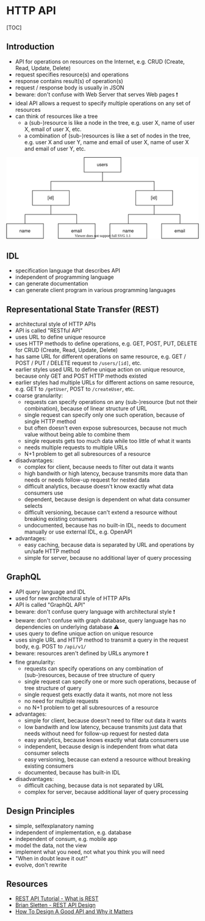 # HTTP API

[TOC]



## Introduction

- API for operations on resources on the Internet, e.g. CRUD (Create, Read, Update, Delete)
- request specifies resource(s) and operations
- response contains result(s) of operation(s)
- request / response body is usually in JSON
- beware: don't confuse with Web Server that serves Web pages ❗️
- ideal API allows a request to specify multiple operations on any set of resources
- can think of resources like a tree
  <!-- ToDo: what is resource and subresource, maybe differentiate between type, object field and scalar field ?? -->
  <!-- collection resource e.g. users -->
  <!-- individual resource e.g. [id] -->
  <!-- field e.g. name ???? -->
  - a (sub-)resource is like a node in the tree, e.g. user X, name of user X, email of user X, etc.
  - a combination of (sub-)resources is like a set of nodes in the tree, e.g. user X and user Y, name and email of user X, name of user X and email of user Y, etc.

![tree of a users resource with two user subresource with each a name and an email subresource](static/apitree.svg)



## IDL

- specification language that describes API
- independent of programming language
- can generate documentation
- can generate client program in various programming languages



## Representational State Transfer (REST)

- architectural style of HTTP APIs
- API is called "RESTful API"
- uses URL to define unique resource
- uses HTTP methods to define operations, e.g. GET, POST, PUT, DELETE for CRUD (Create, Read, Update, Delete)
- has same URL for different operations on same resource, e.g. GET / POST / PUT / DELETE request to `/users/[id]`, etc.
- earlier styles used URL to define unique action on unique resource, because only GET and POST HTTP methods existed
- earlier styles had multiple URLs for different actions on same resource, e.g. GET to `/getUser`, POST to `/createUser`, etc.
- coarse granularity:
  - requests can specify operations on any (sub-)resource (but not their combination), because of linear structure of URL
  - single request can specify only one such operation, because of single HTTP method
  - but often doesn't even expose subresources, because not much value without being able to combine them
  - single requests gets too much data while too little of what it wants
  - needs multiple requests to multiple URLs
  - N+1 problem to get all subresources of a resource
- disadvantages:
  - complex for client, because needs to filter out data it wants
  - high bandwith or high latency, because transmits more data than needs or needs follow-up request for nested data
  - difficult analytics, because doesn't know exactly what data consumers use
  - dependent, because design is dependent on what data consumer selects
  - difficult versioning, because can't extend a resource without breaking existing consumers
  - undocumented, because has no built-in IDL, needs to document manually or use external IDL, e.g. OpenAPI
- advantages:
  - easy caching, because data is separated by URL and operations by un/safe HTTP method
  <!-- browser caches safe methods automatically
  resource and operation are VISIBLE TO TRANSPORT LAYER, CAN CACHE ON TRANSPORT LAYER, e.g. browser can cache safe method to given URL -->
  - simple for server, because no additional layer of query processing



## GraphQL

- API query language and IDL
- used for new architectural style of HTTP APIs
- API is called "GraphQL API"
- beware: don't confuse query language with architectural style ❗️
- beware: don't confuse with graph database, query language has no dependencies on underlying database ⚠️
- uses query to define unique action on unique resource
- uses single URL and HTTP method to transmit a query in the request body, e.g. POST to `/api/v1/`
- beware: resources aren't defined by URLs anymore ❗️
- fine granularity:
  - requests can specify operations on any combination of (sub-)resources, because of tree structure of query
  - single request can specify one or more such operations, because of tree structure of query
  - single request gets exactly data it wants, not more not less
  - no need for multiple requests
  - no N+1 problem to get all subresources of a resource
- advantages:
  - simple for client, because doesn't need to filter out data it wants
  - low bandwith and low latency, because transmits just data that needs without need for follow-up request for nested data
  - easy analytics, because knows exactly what data consumers use
  - independent, because design is independent from what data consumer selects
  - easy versioning, because can extend a resource without breaking existing consumers
  - documented, because has built-in IDL
- disadvantages:
  - difficult caching, because data is not separated by URL
  - complex for server, because additional layer of query processing



## Design Principles

- simple, selfexplanatory naming
- independent of implementation, e.g. database 
- independent of consum, e.g. mobile app
- model the data, not the view
- implement what you need, not what you think you will need
- "When in doubt leave it out!"
- evolve, don't rewrite



## Resources

- [REST API Tutorial - What is REST](https://restfulapi.net/)
- [Brian Sletten - REST API Design](https://www.youtube.com/watch?v=HW9wWZHWhnI)
- [How To Design A Good API and Why it Matters](https://www.youtube.com/watch?v=heh4OeB9A-c)
